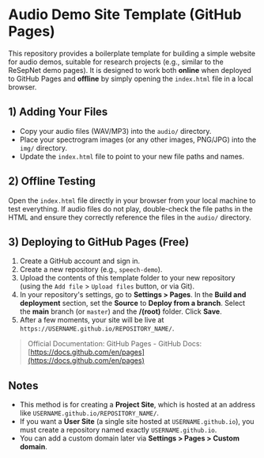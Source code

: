 # Audio Demo Site Template (GitHub Pages)

This repository provides a boilerplate template for building a simple website for audio demos, suitable for research projects (e.g., similar to the ReSepNet demo pages). It is designed to work both **online** when deployed to GitHub Pages and **offline** by simply opening the `index.html` file in a local browser.

## 1) Adding Your Files
- Copy your audio files (WAV/MP3) into the `audio/` directory.
- Place your spectrogram images (or any other images, PNG/JPG) into the `img/` directory.
- Update the `index.html` file to point to your new file paths and names.

## 2) Offline Testing
Open the `index.html` file directly in your browser from your local machine to test everything. If audio files do not play, double-check the file paths in the HTML and ensure they correctly reference the files in the `audio/` directory.

## 3) Deploying to GitHub Pages (Free)
1.  Create a GitHub account and sign in.
2.  Create a new repository (e.g., `speech-demo`).
3.  Upload the contents of this template folder to your new repository (using the `Add file` > `Upload files` button, or via Git).
4.  In your repository's settings, go to **Settings > Pages**. In the **Build and deployment** section, set the **Source** to **Deploy from a branch**. Select the **main** branch (or `master`) and the **/(root)** folder. Click **Save**.
5.  After a few moments, your site will be live at `https://USERNAME.github.io/REPOSITORY_NAME/`.

> Official Documentation: GitHub Pages - GitHub Docs: [https://docs.github.com/en/pages](https://docs.github.com/en/pages)

## Notes
- This method is for creating a **Project Site**, which is hosted at an address like `USERNAME.github.io/REPOSITORY_NAME/`.
- If you want a **User Site** (a single site hosted at `USERNAME.github.io`), you must create a repository named exactly `USERNAME.github.io`.
- You can add a custom domain later via **Settings > Pages > Custom domain**.
